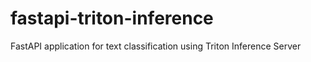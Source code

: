 # fastapi-triton-inference
FastAPI application for text classification using Triton Inference Server
